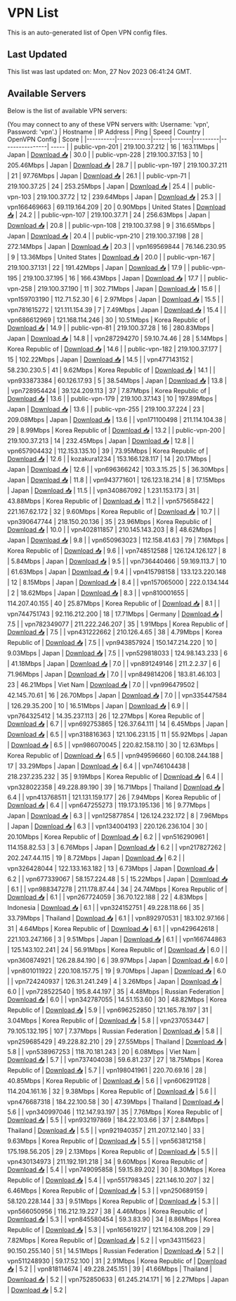 # VPN List

This is an auto-generated list of Open VPN config files.

## Last Updated

This list was last updated on: Mon, 27 Nov 2023 06:41:24 GMT.

## Available Servers

Below is the list of available VPN servers:

(You may connect to any of these VPN servers with: Username: 'vpn', Password: 'vpn'.)
| Hostname | IP Address | Ping | Speed | Country | OpenVPN Config | Score |
|----------|------------|------|-------|---------|----------------| ----- |
| public-vpn-201 | 219.100.37.212 | 16 | 163.11Mbps | Japan | [Download 📥](./configs/server_0_JP.ovpn) | 30.0 |
| public-vpn-228 | 219.100.37.153 | 10 | 205.46Mbps | Japan | [Download 📥](./configs/server_1_JP.ovpn) | 28.7 |
| public-vpn-197 | 219.100.37.211 | 21 | 97.76Mbps | Japan | [Download 📥](./configs/server_2_JP.ovpn) | 26.1 |
| public-vpn-71 | 219.100.37.25 | 24 | 253.25Mbps | Japan | [Download 📥](./configs/server_3_JP.ovpn) | 25.4 |
| public-vpn-103 | 219.100.37.72 | 12 | 239.64Mbps | Japan | [Download 📥](./configs/server_4_JP.ovpn) | 25.3 |
| vpn166469663 | 69.119.164.209 | 20 | 0.90Mbps | United States | [Download 📥](./configs/server_5_US.ovpn) | 24.2 |
| public-vpn-107 | 219.100.37.71 | 24 | 256.63Mbps | Japan | [Download 📥](./configs/server_6_JP.ovpn) | 20.8 |
| public-vpn-108 | 219.100.37.98 | 9 | 316.65Mbps | Japan | [Download 📥](./configs/server_7_JP.ovpn) | 20.4 |
| public-vpn-210 | 219.100.37.198 | 28 | 272.14Mbps | Japan | [Download 📥](./configs/server_8_JP.ovpn) | 20.3 |
| vpn169569844 | 76.146.230.95 | 9 | 13.36Mbps | United States | [Download 📥](./configs/server_9_US.ovpn) | 20.0 |
| public-vpn-167 | 219.100.37.131 | 22 | 191.42Mbps | Japan | [Download 📥](./configs/server_10_JP.ovpn) | 17.9 |
| public-vpn-195 | 219.100.37.195 | 16 | 166.43Mbps | Japan | [Download 📥](./configs/server_11_JP.ovpn) | 17.7 |
| public-vpn-258 | 219.100.37.190 | 11 | 302.71Mbps | Japan | [Download 📥](./configs/server_12_JP.ovpn) | 15.6 |
| vpn159703190 | 112.71.52.30 | 6 | 2.97Mbps | Japan | [Download 📥](./configs/server_13_JP.ovpn) | 15.5 |
| vpn781615272 | 121.111.154.39 | 7 | 7.49Mbps | Japan | [Download 📥](./configs/server_14_JP.ovpn) | 15.4 |
| vpn686612969 | 121.168.114.246 | 30 | 10.51Mbps | Korea Republic of | [Download 📥](./configs/server_15_KR.ovpn) | 14.9 |
| public-vpn-81 | 219.100.37.28 | 16 | 280.83Mbps | Japan | [Download 📥](./configs/server_16_JP.ovpn) | 14.8 |
| vpn287294270 | 59.10.74.46 | 28 | 5.14Mbps | Korea Republic of | [Download 📥](./configs/server_17_KR.ovpn) | 14.6 |
| public-vpn-182 | 219.100.37.177 | 15 | 102.22Mbps | Japan | [Download 📥](./configs/server_18_JP.ovpn) | 14.5 |
| vpn477143152 | 58.230.230.5 | 41 | 9.62Mbps | Korea Republic of | [Download 📥](./configs/server_19_KR.ovpn) | 14.1 |
| vpn933873384 | 60.126.17.93 | 5 | 38.54Mbps | Japan | [Download 📥](./configs/server_20_JP.ovpn) | 13.8 |
| vpn728954424 | 39.124.209.113 | 37 | 7.87Mbps | Korea Republic of | [Download 📥](./configs/server_21_KR.ovpn) | 13.6 |
| public-vpn-179 | 219.100.37.143 | 10 | 197.89Mbps | Japan | [Download 📥](./configs/server_22_JP.ovpn) | 13.6 |
| public-vpn-255 | 219.100.37.224 | 23 | 209.08Mbps | Japan | [Download 📥](./configs/server_23_JP.ovpn) | 13.6 |
| vpn171100498 | 211.114.104.38 | 29 | 8.99Mbps | Korea Republic of | [Download 📥](./configs/server_24_KR.ovpn) | 13.2 |
| public-vpn-200 | 219.100.37.213 | 14 | 232.45Mbps | Japan | [Download 📥](./configs/server_25_JP.ovpn) | 12.8 |
| vpn657904432 | 112.153.135.10 | 39 | 73.95Mbps | Korea Republic of | [Download 📥](./configs/server_26_KR.ovpn) | 12.6 |
| kozakura1234 | 153.166.128.117 | 14 | 20.17Mbps | Japan | [Download 📥](./configs/server_27_JP.ovpn) | 12.6 |
| vpn696366242 | 103.3.15.25 | 5 | 36.30Mbps | Japan | [Download 📥](./configs/server_28_JP.ovpn) | 11.8 |
| vpn943771601 | 126.123.18.214 | 8 | 17.15Mbps | Japan | [Download 📥](./configs/server_29_JP.ovpn) | 11.5 |
| vpn340867092 | 1.231.153.173 | 31 | 43.88Mbps | Korea Republic of | [Download 📥](./configs/server_30_KR.ovpn) | 11.2 |
| vpn575658422 | 221.167.62.172 | 32 | 9.60Mbps | Korea Republic of | [Download 📥](./configs/server_31_KR.ovpn) | 10.7 |
| vpn390647744 | 218.150.20.136 | 35 | 23.96Mbps | Korea Republic of | [Download 📥](./configs/server_32_KR.ovpn) | 10.0 |
| vpn402811857 | 210.145.143.203 | 8 | 48.62Mbps | Japan | [Download 📥](./configs/server_33_JP.ovpn) | 9.8 |
| vpn650963023 | 112.158.41.63 | 79 | 7.16Mbps | Korea Republic of | [Download 📥](./configs/server_34_KR.ovpn) | 9.6 |
| vpn748512588 | 126.124.126.127 | 8 | 5.84Mbps | Japan | [Download 📥](./configs/server_35_JP.ovpn) | 9.5 |
| vpn736440466 | 59.169.113.7 | 10 | 61.63Mbps | Japan | [Download 📥](./configs/server_36_JP.ovpn) | 9.4 |
| vpn415798158 | 133.123.220.148 | 12 | 8.15Mbps | Japan | [Download 📥](./configs/server_37_JP.ovpn) | 8.4 |
| vpn157065000 | 222.0.134.144 | 2 | 18.62Mbps | Japan | [Download 📥](./configs/server_38_JP.ovpn) | 8.3 |
| vpn810001655 | 114.207.40.155 | 40 | 25.87Mbps | Korea Republic of | [Download 📥](./configs/server_39_KR.ovpn) | 8.1 |
| vpn744751743 | 92.116.212.200 | 18 | 17.71Mbps | Germany | [Download 📥](./configs/server_40_DE.ovpn) | 7.5 |
| vpn782349077 | 211.222.246.207 | 35 | 1.91Mbps | Korea Republic of | [Download 📥](./configs/server_41_KR.ovpn) | 7.5 |
| vpn431222662 | 210.126.4.65 | 38 | 4.79Mbps | Korea Republic of | [Download 📥](./configs/server_42_KR.ovpn) | 7.5 |
| vpn943857924 | 150.147.214.220 | 10 | 9.03Mbps | Japan | [Download 📥](./configs/server_43_JP.ovpn) | 7.5 |
| vpn529818033 | 124.98.143.233 | 6 | 41.18Mbps | Japan | [Download 📥](./configs/server_44_JP.ovpn) | 7.0 |
| vpn891249146 | 211.2.2.37 | 6 | 71.96Mbps | Japan | [Download 📥](./configs/server_45_JP.ovpn) | 7.0 |
| vpn849814206 | 183.81.46.103 | 23 | 46.21Mbps | Viet Nam | [Download 📥](./configs/server_46_VN.ovpn) | 7.0 |
| vpn996479502 | 42.145.70.61 | 16 | 26.70Mbps | Japan | [Download 📥](./configs/server_47_JP.ovpn) | 7.0 |
| vpn335447584 | 126.29.35.200 | 10 | 16.51Mbps | Japan | [Download 📥](./configs/server_48_JP.ovpn) | 6.9 |
| vpn764325412 | 14.35.237.113 | 26 | 12.27Mbps | Korea Republic of | [Download 📥](./configs/server_49_KR.ovpn) | 6.7 |
| vpn692753865 | 126.37.64.111 | 14 | 6.45Mbps | Japan | [Download 📥](./configs/server_50_JP.ovpn) | 6.5 |
| vpn318816363 | 121.106.231.15 | 11 | 55.92Mbps | Japan | [Download 📥](./configs/server_51_JP.ovpn) | 6.5 |
| vpn986070045 | 220.82.158.110 | 30 | 12.63Mbps | Korea Republic of | [Download 📥](./configs/server_52_KR.ovpn) | 6.5 |
| vpn949596660 | 60.108.244.188 | 17 | 33.29Mbps | Japan | [Download 📥](./configs/server_53_JP.ovpn) | 6.4 |
| vpn746104438 | 218.237.235.232 | 35 | 9.19Mbps | Korea Republic of | [Download 📥](./configs/server_54_KR.ovpn) | 6.4 |
| vpn328022358 | 49.228.89.190 | 39 | 16.71Mbps | Thailand | [Download 📥](./configs/server_55_TH.ovpn) | 6.4 |
| vpn413768511 | 121.131.159.177 | 26 | 7.94Mbps | Korea Republic of | [Download 📥](./configs/server_56_KR.ovpn) | 6.4 |
| vpn647255273 | 119.173.195.136 | 16 | 9.77Mbps | Japan | [Download 📥](./configs/server_57_JP.ovpn) | 6.3 |
| vpn125877854 | 126.124.232.172 | 8 | 7.96Mbps | Japan | [Download 📥](./configs/server_58_JP.ovpn) | 6.3 |
| vpn134004193 | 220.126.236.104 | 30 | 20.10Mbps | Korea Republic of | [Download 📥](./configs/server_59_KR.ovpn) | 6.2 |
| vpn516290961 | 114.158.82.53 | 3 | 6.76Mbps | Japan | [Download 📥](./configs/server_60_JP.ovpn) | 6.2 |
| vpn217827262 | 202.247.44.115 | 19 | 8.72Mbps | Japan | [Download 📥](./configs/server_61_JP.ovpn) | 6.2 |
| vpn326428044 | 122.133.163.182 | 13 | 6.73Mbps | Japan | [Download 📥](./configs/server_62_JP.ovpn) | 6.2 |
| vpn677339067 | 58.157.224.48 | 5 | 15.22Mbps | Japan | [Download 📥](./configs/server_63_JP.ovpn) | 6.1 |
| vpn988347278 | 211.178.87.44 | 34 | 24.74Mbps | Korea Republic of | [Download 📥](./configs/server_64_KR.ovpn) | 6.1 |
| vpn267724059 | 36.70.122.188 | 22 | 4.83Mbps | Indonesia | [Download 📥](./configs/server_65_ID.ovpn) | 6.1 |
| vpn324152751 | 49.228.118.66 | 35 | 33.79Mbps | Thailand | [Download 📥](./configs/server_66_TH.ovpn) | 6.1 |
| vpn892970531 | 183.102.97.166 | 31 | 4.64Mbps | Korea Republic of | [Download 📥](./configs/server_67_KR.ovpn) | 6.1 |
| vpn429642618 | 221.103.247.166 | 3 | 9.51Mbps | Japan | [Download 📥](./configs/server_68_JP.ovpn) | 6.1 |
| vpn166744863 | 125.143.102.241 | 24 | 56.91Mbps | Korea Republic of | [Download 📥](./configs/server_69_KR.ovpn) | 6.0 |
| vpn360874921 | 126.28.84.190 | 6 | 39.97Mbps | Japan | [Download 📥](./configs/server_70_JP.ovpn) | 6.0 |
| vpn801011922 | 220.108.157.75 | 19 | 9.70Mbps | Japan | [Download 📥](./configs/server_71_JP.ovpn) | 6.0 |
| vpn724240937 | 126.31.241.249 | 4 | 3.26Mbps | Japan | [Download 📥](./configs/server_72_JP.ovpn) | 6.0 |
| vpn728522540 | 195.8.44.197 | 35 | 4.48Mbps | Russian Federation | [Download 📥](./configs/server_73_RU.ovpn) | 6.0 |
| vpn342787055 | 14.51.153.60 | 30 | 48.82Mbps | Korea Republic of | [Download 📥](./configs/server_74_KR.ovpn) | 5.9 |
| vpn696252850 | 121.165.78.197 | 31 | 3.04Mbps | Korea Republic of | [Download 📥](./configs/server_75_KR.ovpn) | 5.8 |
| vpn237053447 | 79.105.132.195 | 107 | 7.37Mbps | Russian Federation | [Download 📥](./configs/server_76_RU.ovpn) | 5.8 |
| vpn259685429 | 49.228.82.210 | 29 | 27.55Mbps | Thailand | [Download 📥](./configs/server_77_TH.ovpn) | 5.8 |
| vpn538967253 | 118.70.181.243 | 20 | 6.08Mbps | Viet Nam | [Download 📥](./configs/server_78_VN.ovpn) | 5.7 |
| vpn737404038 | 59.6.81.237 | 27 | 18.75Mbps | Korea Republic of | [Download 📥](./configs/server_79_KR.ovpn) | 5.7 |
| vpn198041961 | 220.70.69.16 | 28 | 40.85Mbps | Korea Republic of | [Download 📥](./configs/server_80_KR.ovpn) | 5.6 |
| vpn606291128 | 114.204.161.16 | 32 | 9.38Mbps | Korea Republic of | [Download 📥](./configs/server_81_KR.ovpn) | 5.6 |
| vpn476687318 | 184.22.100.58 | 30 | 47.39Mbps | Thailand | [Download 📥](./configs/server_82_TH.ovpn) | 5.6 |
| vpn340997046 | 112.147.93.197 | 35 | 7.76Mbps | Korea Republic of | [Download 📥](./configs/server_83_KR.ovpn) | 5.5 |
| vpn932197869 | 184.22.103.66 | 37 | 2.84Mbps | Thailand | [Download 📥](./configs/server_84_TH.ovpn) | 5.5 |
| vpn921940357 | 211.207.12.140 | 33 | 9.63Mbps | Korea Republic of | [Download 📥](./configs/server_85_KR.ovpn) | 5.5 |
| vpn563812158 | 175.198.56.205 | 29 | 2.13Mbps | Korea Republic of | [Download 📥](./configs/server_86_KR.ovpn) | 5.5 |
| vpn430134973 | 211.192.191.218 | 34 | 9.60Mbps | Korea Republic of | [Download 📥](./configs/server_87_KR.ovpn) | 5.4 |
| vpn749095858 | 59.15.89.202 | 30 | 8.30Mbps | Korea Republic of | [Download 📥](./configs/server_88_KR.ovpn) | 5.4 |
| vpn551798345 | 221.146.10.207 | 32 | 6.46Mbps | Korea Republic of | [Download 📥](./configs/server_89_KR.ovpn) | 5.3 |
| vpn250689159 | 58.120.228.144 | 33 | 9.51Mbps | Korea Republic of | [Download 📥](./configs/server_90_KR.ovpn) | 5.3 |
| vpn566050956 | 116.212.19.227 | 38 | 4.46Mbps | Korea Republic of | [Download 📥](./configs/server_91_KR.ovpn) | 5.3 |
| vpn845580454 | 59.3.83.90 | 34 | 8.86Mbps | Korea Republic of | [Download 📥](./configs/server_92_KR.ovpn) | 5.3 |
| vpn165619217 | 121.164.108.209 | 29 | 7.82Mbps | Korea Republic of | [Download 📥](./configs/server_93_KR.ovpn) | 5.2 |
| vpn343115623 | 90.150.255.140 | 51 | 14.51Mbps | Russian Federation | [Download 📥](./configs/server_94_RU.ovpn) | 5.2 |
| vpn511248930 | 59.17.52.100 | 31 | 2.91Mbps | Korea Republic of | [Download 📥](./configs/server_95_KR.ovpn) | 5.2 |
| vpn818114674 | 49.228.245.151 | 39 | 41.66Mbps | Thailand | [Download 📥](./configs/server_96_TH.ovpn) | 5.2 |
| vpn752850633 | 61.245.214.171 | 16 | 2.27Mbps | Japan | [Download 📥](./configs/server_97_JP.ovpn) | 5.2 |

